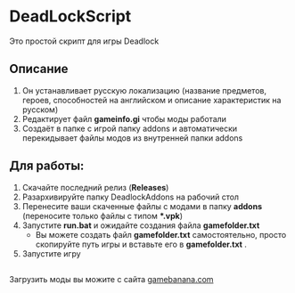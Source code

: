 # DeadLockScript 
Это простой скрипт для игры Deadlock
## Описание
1. Он устанавливает русскую локализацию (название предметов, героев, способностей на английском и описание характеристик на русском)
2. Редактирует файл __gameinfo.gi__ чтобы моды работали
3. Создаёт в папке с игрой папку addons и автоматически перекидывает файлы модов из внутренней папки addons
## Для работы:
1. Cкачайте последний релиз (**Releases**)
2. Разархивируйте папку DeadlockAddons на рабочий стол
3. Перенесите ваши скаченные файлы с модами в папку **addons** (переносите только файлы с типом __*.vpk__)
4. Запустите **run.bat** и ожидайте создания файла **gamefolder.txt**
   * Вы можете создать файл **gamefolder.txt** самостоятельно, просто скопируйте путь игры и вставьте его в **gamefolder.txt** .
6. Запустите игру
##
Загрузить моды вы можите с сайта  [gamebanana.com](https://gamebanana.com/games/20948)
